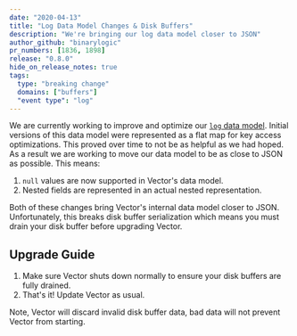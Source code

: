 ```yaml
---
date: "2020-04-13"
title: "Log Data Model Changes & Disk Buffers"
description: "We're bringing our log data model closer to JSON"
author_github: "binarylogic"
pr_numbers: [1836, 1898]
release: "0.8.0"
hide_on_release_notes: true
tags:
  type: "breaking change"
  domains: ["buffers"]
  "event type": "log"
---
```


We are currently working to improve and optimize our [`log` data
model][docs.data-model.log]. Initial versions of this data model were
represented as a flat map for key access optimizations. This proved over time
to not be as helpful as we had hoped. As a result we are working to move our
data model to be as close to JSON as possible. This means:

1. `null` values are now supported in Vector's data model.
2. Nested fields are represented in an actual nested representation.

Both of these changes bring Vector's internal data model closer to JSON.
Unfortunately, this breaks disk buffer serialization which means you must
drain your disk buffer before upgrading Vector.

## Upgrade Guide

1. Make sure Vector shuts down normally to ensure your disk buffers are fully
   drained.
2. That's it! Update Vector as usual.

Note, Vector will discard invalid disk buffer data, bad data will not prevent
Vector from starting.

[docs.data-model.log]: /docs/about/data-model/log/
